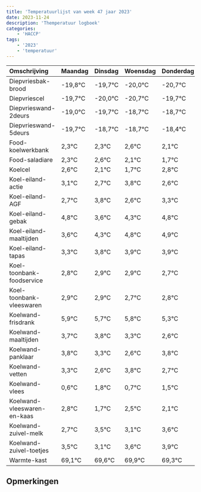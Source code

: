 ```yaml
---
title: 'Temperatuurlijst van week 47 jaar 2023'
date: 2023-11-24
description: 'Themperatuur logboek'
categories:
    - 'HACCP'
tags:
    - '2023'
    - 'temperatuur'
---
```

|Omschrijving|Maandag|Dinsdag|Woensdag|Donderdag|Vrijdag|Zaterdag|Zondag|
|:---|:---|:---|:---|:---|:---|:---|:---|
|Diepvriesbak-brood|-19,8°C|-19,7°C|-20,0°C|-20,7°C|-19,7°C| | |
|Diepvriescel|-19,7°C|-20,0°C|-20,7°C|-19,7°C|-19,7°C| | |
|Diepvrieswand-2deurs|-19,0°C|-19,7°C|-18,7°C|-18,7°C|-18,4°C| | |
|Diepvrieswand-5deurs|-19,7°C|-18,7°C|-18,7°C|-18,4°C|-18,9°C| | |
|Food-koelwerkbank|2,3°C|2,3°C|2,6°C|2,1°C|1,7°C| | |
|Food-saladiare|2,3°C|2,6°C|2,1°C|1,7°C|2,8°C| | |
|Koelcel|2,6°C|2,1°C|1,7°C|2,8°C|1,6°C| | |
|Koel-eiland-actie|3,1°C|2,7°C|3,8°C|2,6°C|3,3°C| | |
|Koel-eiland-AGF|2,7°C|3,8°C|2,6°C|3,3°C|3,8°C| | |
|Koel-eiland-gebak|4,8°C|3,6°C|4,3°C|4,8°C|4,9°C| | |
|Koel-eiland-maaltijden|3,6°C|4,3°C|4,8°C|4,9°C|4,9°C| | |
|Koel-eiland-tapas|3,3°C|3,8°C|3,9°C|3,9°C|3,7°C| | |
|Koel-toonbank-foodservice|2,8°C|2,9°C|2,9°C|2,7°C|2,8°C| | |
|Koel-toonbank-vleeswaren|2,9°C|2,9°C|2,7°C|2,8°C|2,3°C| | |
|Koelwand-frisdrank|5,9°C|5,7°C|5,8°C|5,3°C|4,6°C| | |
|Koelwand-maaltijden|3,7°C|3,8°C|3,3°C|2,6°C|3,8°C| | |
|Koelwand-panklaar|3,8°C|3,3°C|2,6°C|3,8°C|2,7°C| | |
|Koelwand-vetten|3,3°C|2,6°C|3,8°C|2,7°C|3,5°C| | |
|Koelwand-vlees|0,6°C|1,8°C|0,7°C|1,5°C|1,1°C| | |
|Koelwand-vleeswaren-en-kaas|2,8°C|1,7°C|2,5°C|2,1°C|2,6°C| | |
|Koelwand-zuivel-melk|2,7°C|3,5°C|3,1°C|3,6°C|3,9°C| | |
|Koelwand-zuivel-toetjes|3,5°C|3,1°C|3,6°C|3,9°C|3,3°C| | |
|Warmte-kast|69,1°C|69,6°C|69,9°C|69,3°C|69,3°C| | |

## Opmerkingen


